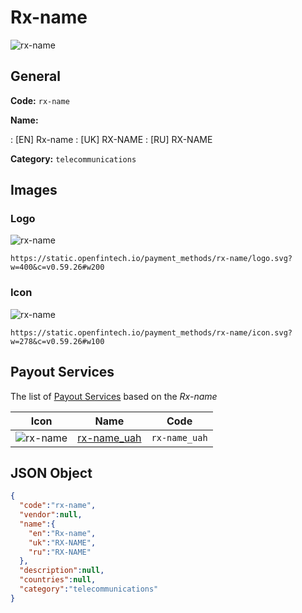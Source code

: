 
# Rx-name 
![rx-name](https://static.openfintech.io/payment_methods/rx-name/logo.svg?w=400&c=v0.59.26#w200)  

## General 
**Code:** `rx-name` 
 
**Name:** 
 
:	[EN] Rx-name 
:	[UK] RX-NAME 
:	[RU] RX-NAME 
 
**Category:** `telecommunications` 
 

## Images 

### Logo 
![rx-name](https://static.openfintech.io/payment_methods/rx-name/logo.svg?w=400&c=v0.59.26#w200)  

```
https://static.openfintech.io/payment_methods/rx-name/logo.svg?w=400&c=v0.59.26#w200
```  

### Icon 
![rx-name](https://static.openfintech.io/payment_methods/rx-name/icon.svg?w=278&c=v0.59.26#w100)  

```
https://static.openfintech.io/payment_methods/rx-name/icon.svg?w=278&c=v0.59.26#w100
```  

## Payout Services 
 
The list of [Payout Services](/payout-services/) based on the _Rx-name_ 

|Icon|Name|Code| 
|:---:|:---:|:---:| 
|![rx-name](https://static.openfintech.io/payout_methods/rx-name/icon.svg?w=278&c=v0.59.26#w40) |[rx-name_uah](/payout-services/rx-name_uah/)|`rx-name_uah`| 
 

## JSON Object 

```json
{
  "code":"rx-name",
  "vendor":null,
  "name":{
    "en":"Rx-name",
    "uk":"RX-NAME",
    "ru":"RX-NAME"
  },
  "description":null,
  "countries":null,
  "category":"telecommunications"
}
```  
